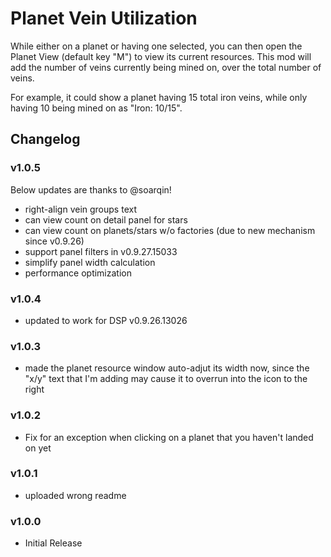 # Planet Vein Utilization
While either on a planet or having one selected, you can then open the Planet View (default key "M") to view its current resources. This mod will add the number of veins currently being mined on, over the total number of veins.

For example, it could show a planet having 15 total iron veins, while only having 10 being mined on as "Iron:  10/15".

## Changelog

### v1.0.5
Below updates are thanks to @soarqin!
* right-align vein groups text
* can view count on detail panel for stars
* can view count on planets/stars w/o factories (due to new mechanism since v0.9.26)
* support panel filters in v0.9.27.15033
* simplify panel width calculation
* performance optimization

### v1.0.4
* updated to work for DSP v0.9.26.13026

### v1.0.3
* made the planet resource window auto-adjut its width now, since the "x/y" text that I'm adding may cause it to overrun into the icon to the right

### v1.0.2
* Fix for an exception when clicking on a planet that you haven't landed on yet

### v1.0.1
* uploaded wrong readme

### v1.0.0
* Initial Release
